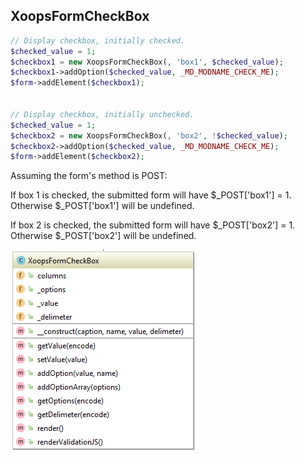 ## XoopsFormCheckBox

```php
// Display checkbox, initially checked.
$checked_value = 1;
$checkbox1 = new XoopsFormCheckBox(, 'box1', $checked_value);
$checkbox1->addOption($checked_value, _MD_MODNAME_CHECK_ME);
$form->addElement($checkbox1);


// Display checkbox, initially unchecked.
$checked_value = 1;
$checkbox2 = new XoopsFormCheckBox(, 'box2', !$checked_value);
$checkbox2->addOption($checked_value, _MD_MODNAME_CHECK_ME);
$form->addElement($checkbox2);
```

Assuming the form's method is POST:

If box 1 is checked, the submitted form will have 
$_POST['box1'] = 1. 
Otherwise $_POST['box1'] will be undefined.

If box 2 is checked, the submitted form will have 
$_POST['box2'] = 1. 
Otherwise $_POST['box2'] will be undefined.


![](../../assets/ClassUML/XoopsFormCheckBox.png)

